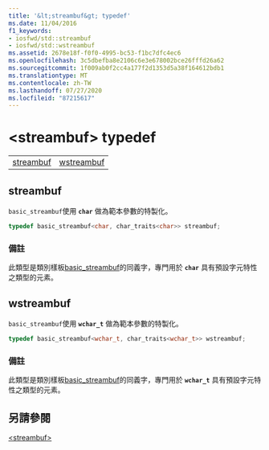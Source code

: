 ```yaml
---
title: '&lt;streambuf&gt; typedef'
ms.date: 11/04/2016
f1_keywords:
- iosfwd/std::streambuf
- iosfwd/std::wstreambuf
ms.assetid: 2678e18f-f0f0-4995-bc53-f1bc7dfc4ec6
ms.openlocfilehash: 3c5dbefba8e2106c6e3e678002bce26fffd26a62
ms.sourcegitcommit: 1f009ab0f2cc4a177f2d1353d5a38f164612bdb1
ms.translationtype: MT
ms.contentlocale: zh-TW
ms.lasthandoff: 07/27/2020
ms.locfileid: "87215617"
---
```

# <a name="ltstreambufgt-typedefs"></a>&lt;streambuf&gt; typedef

|||
|-|-|
|[streambuf](#streambuf)|[wstreambuf](#wstreambuf)|

## <a name="streambuf"></a><a name="streambuf"></a>streambuf

`basic_streambuf`使用 **`char`** 做為範本參數的特製化。

```cpp
typedef basic_streambuf<char, char_traits<char>> streambuf;
```

### <a name="remarks"></a>備註

此類型是類別樣板[basic_streambuf](../standard-library/basic-streambuf-class.md)的同義字，專門用於 **`char`** 具有預設字元特性之類型的元素。

## <a name="wstreambuf"></a><a name="wstreambuf"></a>wstreambuf

`basic_streambuf`使用 **`wchar_t`** 做為範本參數的特製化。

```cpp
typedef basic_streambuf<wchar_t, char_traits<wchar_t>> wstreambuf;
```

### <a name="remarks"></a>備註

此類型是類別樣板[basic_streambuf](../standard-library/basic-streambuf-class.md)的同義字，專門用於 **`wchar_t`** 具有預設字元特性之類型的元素。

## <a name="see-also"></a>另請參閱

[\<streambuf>](../standard-library/streambuf.md)
